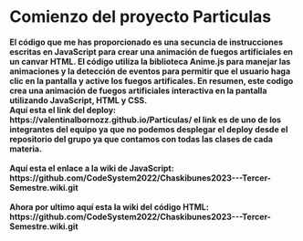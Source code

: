 <h1>
Comienzo del proyecto Particulas</h1>
<strong>El código que me has proporcionado es una secuncia de instrucciones escritas en JavaScript para crear una animación de fuegos artificiales en un canvar HTML. El código utiliza la biblioteca Anime.js para manejar las animaciones y la detección de eventos para permitir que el usuario haga clic en la pantalla y active los fuegos artificales. En resumen, este codigo crea una animación de fuegos artificiales interactiva en la pantalla utilizando JavaScript, HTML y CSS.</strong>
<br><strong>
Aquí esta el link del deploy: https://valentinalbornozz.github.io/Particulas/ el link es de uno de los integrantes del equipo ya que no podemos desplegar el deploy desde el repositorio del grupo ya que contamos con todas las clases de cada materia.</br></strong>
<br><strong>
Aquí esta el enlace a la wiki de JavaScript: https://github.com/CodeSystem2022/Chaskibunes2023---Tercer-Semestre.wiki.git</br></strong>
<br><strong>
Ahora por ultimo aquí esta la wiki del código HTML: https://github.com/CodeSystem2022/Chaskibunes2023---Tercer-Semestre.wiki.git</br></strong>
